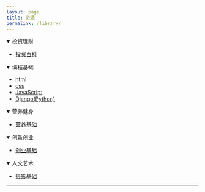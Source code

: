 ```yaml
---
layout: page
title: 资源
permalink: /library/
---
```


<div>
    <details open>
        <summary>投资理财</summary>
        <p>
            <ul>
                <li><a href="https://investopedia.readthedocs.io/zh_CN/latest/" target="blank">投资百科</a></li>
            </ul>
        </p>
    </details>
    <details open>
        <summary>编程基础</summary>
        <p>
            <ul>
                <li><a href="https://developer.mozilla.org/en-US/docs/Learn/HTML" target="blank">html</a></li>
                <li><a href="https://developer.mozilla.org/en-US/docs/Learn/CSS" target="blank">css</a></li>
                <li><a href="https://developer.mozilla.org/en-US/docs/Learn/JavaScript" target="blank">JavaScript</a></li>
                <li><a href="https://developer.mozilla.org/en-US/docs/Learn/Server-side/Django" target="blank">Django(Python)</a></li>
            </ul>
        </p>
    </details>
    <details open>
        <summary>营养健身</summary>
        <p>
            <ul>
                <li><a href="https://slides.com/futureworks/deck/fullscreen" target="blank">营养基础</a></li>
            </ul>
        </p>
    </details>
    <details open>
        <summary>创新创业</summary>
        <p>
            <ul>
                <li><a href="https://businessbook.readthedocs.io/zh/latest/" target="blank">创业基础</a></li>
            </ul>
        </p>
    </details>
    <details open>
        <summary>人文艺术</summary>
        <p>
            <ul>
                <li><a href="https://photograpedia.readthedocs.io/zh/latest/" target="blank">摄影基础</a></li>
            </ul>
        </p>
    </details>
</div>

----
